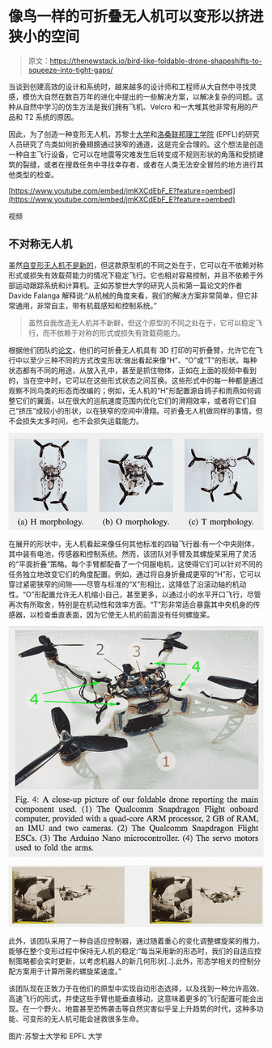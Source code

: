 # 像鸟一样的可折叠无人机可以变形以挤进狭小的空间

> 原文：<https://thenewstack.io/bird-like-foldable-drone-shapeshifts-to-squeeze-into-tight-gaps/>

当谈到创建高效的设计和系统时，越来越多的设计师和工程师从大自然中寻找灵感，模仿大自然在数百万年的进化中提出的一些解决方案，以解决复杂的问题。这种从自然中学习的仿生方法是我们拥有飞机、Velcro 和一大堆其他非常有用的产品和 T2 系统的原因。

因此，为了创造一种变形无人机，苏黎士[大学](https://www.uzh.ch/en.html)和[洛桑联邦理工学院](https://www.epfl.ch/index.en.html) (EPFL)的研究人员研究了鸟类如何折叠翅膀通过狭窄的通道，这是完全合理的。这个想法是创造一种自主飞行设备，它可以在地震等灾难发生后转变成不规则形状的角落和受损建筑的裂缝，或者在搜救任务中寻找幸存者，或者在人类无法安全冒险的地方进行其他类型的检查。

[https://www.youtube.com/embed/jmKXCdEbF_E?feature=oembed](https://www.youtube.com/embed/jmKXCdEbF_E?feature=oembed)

视频

## 不对称无人机

虽然[自变形无人机不是新的](https://thenewstack.io/dragon-is-a-modular-drone-that-can-shapeshift-in-mid-air/)，但这款原型机的不同之处在于，它可以在不依赖对称形式或损失有效载荷能力的情况下稳定飞行。它也相对容易控制，并且不依赖于外部运动跟踪系统和计算机。正如苏黎世大学的研究人员和第一篇论文的作者 Davide Falanga 解释说:“从机械的角度来看，我们的解决方案非常简单，但它非常通用，非常自主，带有机载感知和控制系统。”

> 虽然自我改造无人机并不新鲜，但这个原型的不同之处在于，它可以稳定飞行，而不依赖于对称的形式或损失有效载荷能力。

根据他们团队的[论文](http://rpg.ifi.uzh.ch/docs/RAL18_Falanga.pdf)，他们的可折叠无人机具有 3D 打印的可折叠臂，允许它在飞行中以至少三种不同的方式改变形状:做出看起来像“H”、“O”或“T”的形状。每种状态都有不同的用途，从放入孔中，甚至是抓住物体，正如在上面的视频中看到的，当在空中时，它可以在这些形式状态之间互换。这些形式中的每一种都是通过观察不同鸟类的形态而改编的；例如，无人机的“H”形配置源自鸽子和雨燕如何调整它们的翼面，以在很大的巡航速度范围内优化它们的滑翔效率，或者将它们自己“挤压”成较小的形状，以在狭窄的空间中滑翔。可折叠无人机做同样的事情，但不会损失太多时间，也不会损失运载能力。

![](img/987540f057b2ad74824bc53d4085d6f7.png)

在展开的形状中，无人机看起来像任何其他标准的四轴飞行器:有一个中央刚体，其中装有电池，传感器和控制系统。然而，该团队对手臂及其螺旋桨采用了灵活的“平面折叠”策略。每个手臂都配备了一个伺服电机，这使得它们可以针对不同的任务独立地改变它们的角度配置。例如，通过将自身折叠成更窄的“H”形，它可以穿过紧密狭窄的间隙——尽管与标准的“X”形相比，这降低了沿滚动轴的机动性。“O”形配置允许无人机缩小自己，甚至更多，以通过小的水平开口飞行，尽管再次有所取舍，特别是在机动性和效率方面。“T”形非常适合暴露其中央机身的传感器，以检查垂直表面，因为它使无人机的前面没有任何螺旋桨。

![](img/66792e4a3d156deb720cc353573f3567.png)

![](img/5df51ee6a8e02d6fe0b40657a173bab9.png)

此外，该团队采用了一种自适应控制器，通过随着重心的变化调整螺旋桨的推力，能够在整个变形过程中保持无人机的稳定:“每当采用新的形态时，我们的自适应控制策略都会实时更新，以考虑机器人的新几何形状[..].此外，形态学相关的控制分配方案用于计算所需的螺旋桨速度。”

该团队现在正致力于在他们的原型中实现自动形态选择，以及找到一种允许高效、高速飞行的形式，并使这些手臂也能垂直移动，这意味着更多的飞行配置可能会出现。在一个野火、地震甚至恐怖袭击等自然灾害似乎呈上升趋势的时代，这种多功能、可变形的无人机可能会拯救很多生命。

图片:苏黎士大学和 EPFL 大学

<svg xmlns:xlink="http://www.w3.org/1999/xlink" viewBox="0 0 68 31" version="1.1"><title>Group</title> <desc>Created with Sketch.</desc></svg>